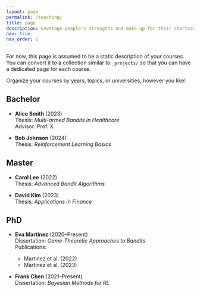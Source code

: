 ```yaml
---
layout: page
permalink: /teaching/
title: page
description: Leverage people's strengths and make up for their shortcomings
nav: true
nav_order: 6
---
```


For now, this page is assumed to be a static description of your courses. You can convert it to a collection similar to `_projects/` so that you can have a dedicated page for each course.

Organize your courses by years, topics, or universities, however you like!



## Bachelor
- **Alice Smith** (2023)  
  Thesis: *Multi-armed Bandits in Healthcare*  
  Advisor: Prof. X

- **Bob Johnson** (2024)  
  Thesis: *Reinforcement Learning Basics*  

## Master
- **Carol Lee** (2022)  
  Thesis: *Advanced Bandit Algorithms*  

- **David Kim** (2023)  
  Thesis: *Applications in Finance*  

## PhD
- **Eva Martinez** (2020–Present)  
  Dissertation: *Game-Theoretic Approaches to Bandits*  
  Publications:  
    - Martinez et al. (2022)  
    - Martinez et al. (2023)  

- **Frank Chen** (2021–Present)  
  Dissertation: *Bayesian Methods for RL*  
